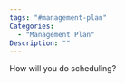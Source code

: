 ```yaml
---
tags: "#management-plan"
Categories:
  - "Management Plan"
Description: ""
---
```

How will you do scheduling?
